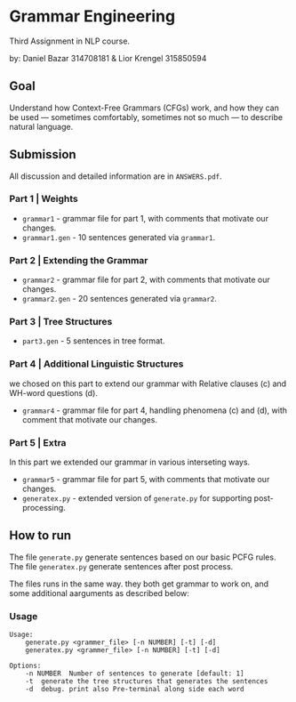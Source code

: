 # Grammar Engineering
Third Assignment in NLP course.

by: Daniel Bazar 314708181 & Lior Krengel 315850594

## Goal
Understand how Context-Free Grammars (CFGs) work, and how they can be used — sometimes comfortably, sometimes not so much — to describe natural language.

## Submission
All discussion and detailed information are in `ANSWERS.pdf`.

### Part 1 | Weights
* `grammar1` - grammar file for part 1, with comments that motivate our changes.
* `grammar1.gen` - 10 sentences generated via `grammar1`.

### Part 2 | Extending the Grammar
* `grammar2` - grammar file for part 2, with comments that motivate our changes.
* `grammar2.gen` - 20 sentences generated via `grammar2`.

### Part 3 | Tree Structures
* `part3.gen` - 5 sentences in tree format.

### Part 4 | Additional Linguistic Structures
we chosed on this part to extend our grammar with Relative clauses (c) and WH-word questions (d).
* `grammar4` - grammar file for part 4, handling phenomena (c) and (d), with comment that motivate our changes.

### Part 5 | Extra
In this part we extended our grammar in various interseting ways.
* `grammar5` - grammar file for part 5, with comments that motivate our changes.
* `generatex.py` - extended version of `generate.py` for supporting post-processing.

## How to run

The file ``generate.py`` generate sentences based on our basic PCFG rules.  
The file ``generatex.py`` generate sentences after post process.

The files runs in the same way. they both get grammar to work on, and some additional aarguments as described below:  
### Usage
```
Usage:
    generate.py <grammer_file> [-n NUMBER] [-t] [-d]
    generatex.py <grammer_file> [-n NUMBER] [-t] [-d]

Options:
    -n NUMBER  Number of sentences to generate [default: 1]
    -t  generate the tree structures that generates the sentences
    -d  debug. print also Pre-terminal along side each word
```
